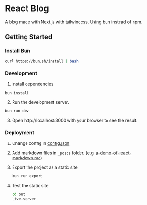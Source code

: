 # React Blog

A blog made with Next.js with tailwindcss. Using bun instead of npm.

## Getting Started

### Install Bun

```sh
curl https://bun.sh/install | bash
```

### Development

1. Install dependencies

```sh
bun install
```

2. Run the development server.

```sh
bun run dev
```

3. Open http://localhost:3000 with your browser to see the result.

### Deployment

1. Change config in [config.json](config.json)

2. Add markdown files in `_posts` folder. (e.g. [a-demo-of-react-markdown.md](_posts/a-demo-of-react-markdown.md))

3. Export the project as a static site
   ```sh
   bun run export
   ```
4. Test the static site
   ```sh
   cd out
   live-server
   ```
